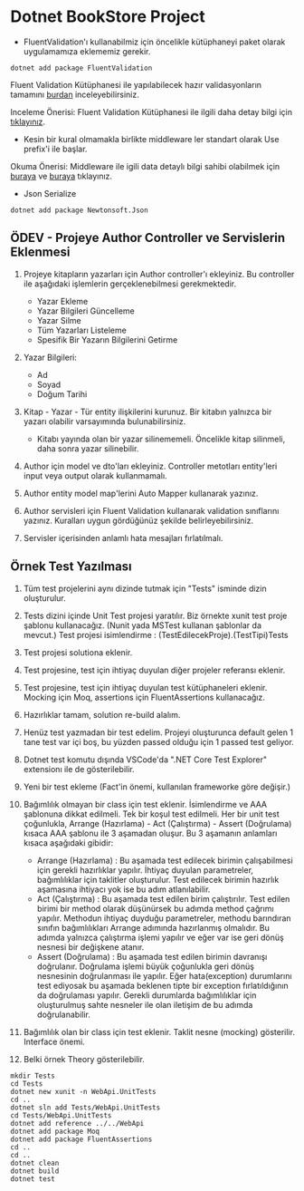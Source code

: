 # Dotnet BookStore Project

* FluentValidation'ı kullanabilmiz için öncelikle kütüphaneyi paket olarak uygulamamıza eklememiz gerekir.

```.NET CLI
dotnet add package FluentValidation
```

Fluent Validation Kütüphanesi ile yapılabilecek hazır validasyonların tamamını [burdan](https://docs.fluentvalidation.net/en/latest/built-in-validators.html) inceleyebilirsiniz.

Inceleme Önerisi: Fluent Validation Kütüphanesi ile ilgili daha detay bilgi için [tıklayınız](https://docs.fluentvalidation.net/en/latest/installation.html).

* Kesin bir kural olmamakla birlikte middleware ler standart olarak Use prefix'i ile başlar.

Okuma Önerisi: Middleware ile igili data detaylı bilgi sahibi olabilmek için [buraya](https://learn.microsoft.com/en-us/aspnet/core/fundamentals/middleware/?view=aspnetcore-5.0) ve [buraya](https://www.gencayyildiz.com/blog/asp-net-core-2de-middleware-yapisi-ve-kullanimi/) tıklayınız.

* Json Serialize

```.NET CLI
dotnet add package Newtonsoft.Json
```

## ÖDEV - Projeye Author Controller ve Servislerin Eklenmesi

1. Projeye kitapların yazarları için Author controller'ı ekleyiniz. Bu controller ile aşağıdaki işlemlerin gerçeklenebilmesi gerekmektedir.

    * Yazar Ekleme
    * Yazar Bilgileri Güncelleme
    * Yazar Silme
    * Tüm Yazarları Listeleme
    * Spesifik Bir Yazarın Bilgilerini Getirme

2. Yazar Bilgileri:

    * Ad
    * Soyad
    * Doğum Tarihi

3. Kitap - Yazar - Tür entity ilişkilerini kurunuz. Bir kitabın yalnızca bir yazarı olabilir varsayımında bulunabilirsiniz.

    * Kitabı yayında olan bir yazar silinememeli. Öncelikle kitap silinmeli, daha sonra yazar silinebilir.

4. Author için model ve dto'ları ekleyiniz. Controller metotları entity'leri input veya output olarak kullanmamalı.

5. Author entity model map'lerini Auto Mapper kullanarak yazınız.

6. Author servisleri için Fluent Validation kullanarak validation sınıflarını yazınız. Kuralları uygun gördüğünüz şekilde belirleyebilirsiniz.

7. Servisler içerisinden anlamlı hata mesajları fırlatılmalı.

## Örnek Test Yazılması

1. Tüm test projelerini aynı dizinde tutmak için "Tests" isminde dizin oluşturulur.
2. Tests dizini içinde Unit Test projesi yaratılır. Biz örnekte xunit test proje şablonu kullanacağız. (Nunit yada MSTest kullanan şablonlar da mevcut.) Test projesi isimlendirme : (TestEdilecekProje).(TestTipi)Tests
3. Test projesi solutiona eklenir.
4. Test projesine, test için ihtiyaç duyulan diğer projeler referansı eklenir.
5. Test projesine, test için ihtiyaç duyulan test kütüphaneleri eklenir. Mocking için Moq, assertions için FluentAssertions kullanacağız.
6. Hazırlıklar tamam, solution re-build alalım.
7. Henüz test yazmadan bir test edelim. Projeyi oluşturunca default gelen 1 tane test var içi boş, bu yüzden passed olduğu için 1 passed test geliyor.
8. Dotnet test komutu dışında VSCode'da ".NET Core Test Explorer" extensionı ile de gösterilebilir.
9. Yeni bir test ekleme (Fact'in önemi, kullanılan frameworke göre değişir.)
10. Bağımlılık olmayan bir class için test eklenir. İsimlendirme ve AAA şablonuna dikkat edilmeli. Tek bir koşul test edilmeli.
    Her bir unit test çoğunlukla, Arrange (Hazırlama) - Act (Çalıştırma) - Assert (Doğrulama) kısaca AAA şablonu ile 3 aşamadan oluşur. Bu 3 aşamanın anlamları kısaca aşağıdaki gibidir:

     * Arrange (Hazırlama) : Bu aşamada test edilecek birimin çalışabilmesi için gerekli hazırlıklar yapılır. İhtiyaç duyulan parametreler, bağımlılıklar için taklitler oluşturulur. Test edilecek birimin hazırlık aşamasına ihtiyacı yok ise bu adım atlanılabilir.
     * Act (Çalıştırma) : Bu aşamada test edilen birim çalıştırılır. Test edilen birimi bir method olarak düşünürsek bu adımda method çağrımı yapılır. Methodun ihtiyaç duyduğu parametreler, methodu barındıran sınıfın bağımlılıkları Arrange adımında hazırlanmış olmalıdır. Bu adımda yalnızca çalıştırma işlemi yapılır ve eğer var ise geri dönüş nesnesi bir değişkene atanır.
     * Assert (Doğrulama) : Bu aşamada test edilen birimin davranışı doğrulanır. Doğrulama işlemi büyük çoğunlukla geri dönüş nesnesinin doğrulanması ile yapılır. Eğer hata(exception) durumlarını test ediyosak bu aşamada beklenen tipte bir exception fırlatıldığının da doğrulaması yapılır. Gerekli durumlarda bağımlılıklar için oluşturulmuş sahte nesneler ile olan iletişim de bu adımda doğrulanabilir.

11. Bağımlılık olan bir class için test eklenir. Taklit nesne (mocking) gösterilir. Interface önemi.
12. Belki örnek Theory gösterilebilir.

```.NET CLI
mkdir Tests
cd Tests
dotnet new xunit -n WebApi.UnitTests
cd ..
dotnet sln add Tests/WebApi.UnitTests
cd Tests/WebApi.UnitTests
dotnet add reference ../../WebApi
dotnet add package Moq
dotnet add package FluentAssertions
cd ..
cd ..
dotnet clean
dotnet build
dotnet test
```
